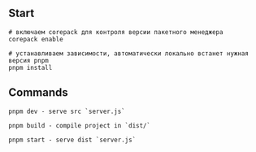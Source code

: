 ## Start

```shell
# включаем corepack для контроля версии пакетного менеджера
corepack enable

# устанавливаем зависимости, автоматически локально встанет нужная версия pnpm
pnpm install
```

## Commands

```shell
pnpm dev - serve src `server.js`

pnpm build - compile project in `dist/`

pnpm start - serve dist `server.js`
```
